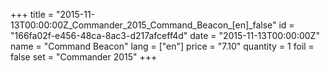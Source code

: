 +++
title = "2015-11-13T00:00:00Z_Commander_2015_Command_Beacon_[en]_false"
id = "166fa02f-e456-48ca-8ac3-d217afceff4d"
date = "2015-11-13T00:00:00Z"
name = "Command Beacon"
lang = ["en"]
price = "7.10"
quantity = 1
foil = false
set = "Commander 2015"
+++

